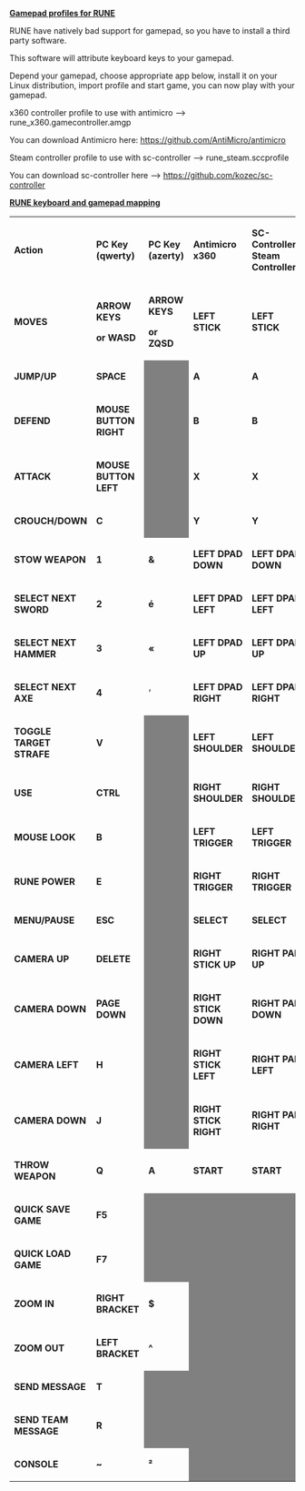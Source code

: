 <u>**Gamepad profiles for RUNE**</u>

RUNE have natively bad support for gamepad, so you have to install a
third party software.

This software will attribute keyboard keys to your gamepad.

Depend your gamepad, choose appropriate app below, install it on your Linux distribution, import profile and start game, you can now play with
your gamepad.

x360 controller profile to use with antimicro --> rune_x360.gamecontroller.amgp

You can download Antimicro here: https://github.com/AntiMicro/antimicro

Steam controller profile to use with sc-controller --> rune_steam.sccprofile

You can download sc-controller here --> https://github.com/kozec/sc-controller

<u>**RUNE keyboard and gamepad mapping**</u>

<table width="567" data-cellpadding="2" data-cellspacing="0" style="background: transparent" data-border="1">
<tbody>
<tr class="odd" style="background: transparent">
<td width="130" style="background: transparent"><p><strong>Action</strong></p></td>
<td width="104" style="background: transparent"><p><strong>PC Key (qwerty)</strong></p></td>
<td width="86" style="background: transparent"><p><strong><span style="background: transparent">PC Key (azerty)</span></strong></p></td>
<td width="113" style="background: transparent"><p><strong>Antimicro x360</strong></p></td>
<td width="112" style="background: transparent"><p><strong>SC-Controller Steam Controller</strong></p></td>
</tr>
<tr class="even" style="background: transparent">
<td width="130" style="background: transparent"><p><strong>MOVES</strong></p></td>
<td width="104" style="background: transparent"><p><strong>ARROW KEYS</strong></p>
<p><strong>or WASD</strong></p></td>
<td width="86" style="background: transparent"><p><strong><span style="background: transparent">ARROW KEYS</span></strong></p>
<p><strong><span style="background: transparent">or ZQSD</span></strong></p></td>
<td width="113" style="background: transparent"><p><strong>LEFT STICK</strong></p></td>
<td width="112" style="background: transparent"><p><strong>LEFT STICK</strong></p></td>
</tr>
<tr class="odd" style="background: transparent">
<td width="130" style="background: transparent"><p><strong>JUMP/UP</strong></p></td>
<td width="104" style="background: transparent"><p><strong>SPACE</strong></p></td>
<td width="86" data-bgcolor="#808080" style="background: #808080"><p><br />
</p></td>
<td width="113" style="background: transparent"><p><strong>A</strong></p></td>
<td width="112" style="background: transparent"><p><strong>A</strong></p></td>
</tr>
<tr class="even" style="background: transparent">
<td width="130" style="background: transparent"><p><strong>DEFEND</strong></p></td>
<td width="104" style="background: transparent"><p><strong>MOUSE BUTTON RIGHT</strong></p></td>
<td width="86" data-bgcolor="#808080" style="background: #808080"><p><br />
</p></td>
<td width="113" style="background: transparent"><p><strong>B</strong></p></td>
<td width="112" style="background: transparent"><p><strong>B</strong></p></td>
</tr>
<tr class="odd" style="background: transparent">
<td width="130" style="background: transparent"><p><strong>ATTACK</strong></p></td>
<td width="104" style="background: transparent"><p><strong>MOUSE BUTTON LEFT</strong></p></td>
<td width="86" data-bgcolor="#808080" style="background: #808080"><p><br />
</p></td>
<td width="113" style="background: transparent"><p><strong>X</strong></p></td>
<td width="112" style="background: transparent"><p><strong>X</strong></p></td>
</tr>
<tr class="even" style="background: transparent">
<td width="130" style="background: transparent"><p><strong>CROUCH/DOWN</strong></p></td>
<td width="104" style="background: transparent"><p><strong>C</strong></p></td>
<td width="86" data-bgcolor="#808080" style="background: #808080"><p><br />
</p></td>
<td width="113" style="background: transparent"><p><strong>Y</strong></p></td>
<td width="112" style="background: transparent"><p><strong>Y</strong></p></td>
</tr>
<tr class="odd" style="background: transparent">
<td width="130" style="background: transparent"><p><strong>STOW WEAPON</strong></p></td>
<td width="104" style="background: transparent"><p><strong>1</strong></p></td>
<td width="86" style="background: transparent"><p><strong>&amp;</strong></p></td>
<td width="113" style="background: transparent"><p><strong>LEFT DPAD DOWN</strong></p></td>
<td width="112" style="background: transparent"><p><strong>LEFT DPAD DOWN</strong></p></td>
</tr>
<tr class="even" style="background: transparent">
<td width="130" style="background: transparent"><p><strong>SELECT NEXT SWORD</strong></p></td>
<td width="104" style="background: transparent"><p><strong>2</strong></p></td>
<td width="86" style="background: transparent"><p><strong>é</strong></p></td>
<td width="113" style="background: transparent"><p><strong>LEFT DPAD LEFT</strong></p></td>
<td width="112" style="background: transparent"><p><strong>LEFT DPAD LEFT</strong></p></td>
</tr>
<tr class="odd" style="background: transparent">
<td width="130" style="background: transparent"><p><strong>SELECT NEXT HAMMER</strong></p></td>
<td width="104" style="background: transparent"><p><strong>3</strong></p></td>
<td width="86" style="background: transparent"><p><strong>«</strong></p></td>
<td width="113" style="background: transparent"><p><strong>LEFT DPAD UP</strong></p></td>
<td width="112" style="background: transparent"><p><strong>LEFT DPAD UP</strong></p></td>
</tr>
<tr class="even" style="background: transparent">
<td width="130" style="background: transparent"><p><strong>SELECT NEXT AXE</strong></p></td>
<td width="104" style="background: transparent"><p><strong>4</strong></p></td>
<td width="86" style="background: transparent"><p>‘</p></td>
<td width="113" style="background: transparent"><p><strong>LEFT DPAD RIGHT</strong></p></td>
<td width="112" style="background: transparent"><p><strong>LEFT DPAD RIGHT</strong></p></td>
</tr>
<tr class="odd" style="background: transparent">
<td width="130" style="background: transparent"><p><strong>TOGGLE TARGET STRAFE</strong></p></td>
<td width="104" style="background: transparent"><p><strong>V</strong></p></td>
<td width="86" data-bgcolor="#808080" style="background: #808080"><p><br />
</p></td>
<td width="113" style="background: transparent"><p><strong>LEFT SHOULDER</strong></p></td>
<td width="112" style="background: transparent"><p><strong>LEFT SHOULDER</strong></p></td>
</tr>
<tr class="even" style="background: transparent">
<td width="130" style="background: transparent"><p><strong>USE</strong></p></td>
<td width="104" style="background: transparent"><p><strong>CTRL</strong></p></td>
<td width="86" data-bgcolor="#808080" style="background: #808080"><p><br />
</p></td>
<td width="113" style="background: transparent"><p><strong>RIGHT SHOULDER</strong></p></td>
<td width="112" style="background: transparent"><p><strong>RIGHT SHOULDER</strong></p></td>
</tr>
<tr class="odd" style="background: transparent">
<td width="130" style="background: transparent"><p><strong>MOUSE LOOK</strong></p></td>
<td width="104" style="background: transparent"><p><strong>B</strong></p></td>
<td width="86" data-bgcolor="#808080" style="background: #808080"><p><br />
</p></td>
<td width="113" style="background: transparent"><p><strong>LEFT TRIGGER</strong></p></td>
<td width="112" style="background: transparent"><p><strong>LEFT TRIGGER</strong></p></td>
</tr>
<tr class="even" style="background: transparent">
<td width="130" style="background: transparent"><p><strong>RUNE POWER</strong></p></td>
<td width="104" style="background: transparent"><p><strong>E</strong></p></td>
<td width="86" data-bgcolor="#808080" style="background: #808080"><p><br />
</p></td>
<td width="113" style="background: transparent"><p><strong>RIGHT TRIGGER</strong></p></td>
<td width="112" style="background: transparent"><p><strong>RIGHT TRIGGER</strong></p></td>
</tr>
<tr class="odd" style="background: transparent">
<td width="130" style="background: transparent"><p><strong>MENU/PAUSE</strong></p></td>
<td width="104" style="background: transparent"><p><strong>ESC</strong></p></td>
<td width="86" data-bgcolor="#808080" style="background: #808080"><p><br />
</p></td>
<td width="113" style="background: transparent"><p><strong>SELECT</strong></p></td>
<td width="112" style="background: transparent"><p><strong>SELECT</strong></p></td>
</tr>
<tr class="even" style="background: transparent">
<td width="130" style="background: transparent"><p><strong>CAMERA UP</strong></p></td>
<td width="104" style="background: transparent"><p><strong>DELETE</strong></p></td>
<td width="86" data-bgcolor="#808080" style="background: #808080"><p><br />
</p></td>
<td width="113" style="background: transparent"><p><strong>RIGHT STICK UP</strong></p></td>
<td width="112" style="background: transparent"><p><strong>RIGHT PAD UP</strong></p></td>
</tr>
<tr class="odd" style="background: transparent">
<td width="130" style="background: transparent"><p><strong>CAMERA DOWN</strong></p></td>
<td width="104" style="background: transparent"><p><strong>PAGE DOWN</strong></p></td>
<td width="86" data-bgcolor="#808080" style="background: #808080"><p><br />
</p></td>
<td width="113" style="background: transparent"><p><strong>RIGHT STICK DOWN</strong></p></td>
<td width="112" style="background: transparent"><p><strong>RIGHT PAD DOWN</strong></p></td>
</tr>
<tr class="even" style="background: transparent">
<td width="130" style="background: transparent"><p><strong>CAMERA LEFT</strong></p></td>
<td width="104" style="background: transparent"><p><strong>H</strong></p></td>
<td width="86" data-bgcolor="#808080" style="background: #808080"><p><br />
</p></td>
<td width="113" style="background: transparent"><p><strong>RIGHT STICK LEFT</strong></p></td>
<td width="112" style="background: transparent"><p><strong>RIGHT PAD LEFT</strong></p></td>
</tr>
<tr class="odd" style="background: transparent">
<td width="130" style="background: transparent"><p><strong>CAMERA DOWN</strong></p></td>
<td width="104" style="background: transparent"><p><strong>J</strong></p></td>
<td width="86" data-bgcolor="#808080" style="background: #808080"><p><br />
</p></td>
<td width="113" style="background: transparent"><p><strong>RIGHT STICK RIGHT</strong></p></td>
<td width="112" style="background: transparent"><p><strong>RIGHT PAD RIGHT</strong></p></td>
</tr>
<tr class="even" style="background: transparent">
<td width="130" style="background: transparent"><p><strong>THROW WEAPON</strong></p></td>
<td width="104" style="background: transparent"><p><strong>Q</strong></p></td>
<td width="86" style="background: transparent"><p><strong>A</strong></p></td>
<td width="113" style="background: transparent"><p><strong>START</strong></p></td>
<td width="112" style="background: transparent"><p><strong>START</strong></p></td>
</tr>
<tr class="odd" style="background: transparent">
<td width="130" style="background: transparent"><p><strong>QUICK SAVE GAME</strong></p></td>
<td width="104" style="background: transparent"><p><strong>F5</strong></p></td>
<td width="86" data-bgcolor="#808080" style="background: #808080"><p><br />
</p></td>
<td width="113" data-bgcolor="#808080" style="background: #808080"><p><br />
</p></td>
<td width="112" data-bgcolor="#808080" style="background: #808080"><p><br />
</p></td>
</tr>
<tr class="even" style="background: transparent">
<td width="130" style="background: transparent"><p><strong>QUICK LOAD GAME</strong></p></td>
<td width="104" style="background: transparent"><p><strong>F7</strong></p></td>
<td width="86" data-bgcolor="#808080" style="background: #808080"><p><br />
</p></td>
<td width="113" data-bgcolor="#808080" style="background: #808080"><p><br />
</p></td>
<td width="112" data-bgcolor="#808080" style="background: #808080"><p><br />
</p></td>
</tr>
<tr class="odd" style="background: transparent">
<td width="130" style="background: transparent"><p><strong>ZOOM IN</strong></p></td>
<td width="104" style="background: transparent"><p><strong>RIGHT BRACKET</strong></p></td>
<td width="86" style="background: transparent"><p><strong>$</strong></p></td>
<td width="113" data-bgcolor="#808080" style="background: #808080"><p><br />
</p></td>
<td width="112" data-bgcolor="#808080" style="background: #808080"><p><br />
</p></td>
</tr>
<tr class="even" style="background: transparent">
<td width="130" style="background: transparent"><p><strong>ZOOM OUT</strong></p></td>
<td width="104" style="background: transparent"><p><strong>LEFT BRACKET</strong></p></td>
<td width="86" style="background: transparent"><p><strong>^</strong></p></td>
<td width="113" data-bgcolor="#808080" style="background: #808080"><p><br />
</p></td>
<td width="112" data-bgcolor="#808080" style="background: #808080"><p><br />
</p></td>
</tr>
<tr class="odd" style="background: transparent">
<td width="130" style="background: transparent"><p><strong>SEND MESSAGE</strong></p></td>
<td width="104" style="background: transparent"><p><strong>T</strong></p></td>
<td width="86" data-bgcolor="#808080" style="background: #808080"><p><br />
</p></td>
<td width="113" data-bgcolor="#808080" style="background: #808080"><p><br />
</p></td>
<td width="112" data-bgcolor="#808080" style="background: #808080"><p><br />
</p></td>
</tr>
<tr class="even" style="background: transparent">
<td width="130" style="background: transparent"><p><strong>SEND TEAM MESSAGE</strong></p></td>
<td width="104" style="background: transparent"><p><strong>R</strong></p></td>
<td width="86" data-bgcolor="#808080" style="background: #808080"><p><br />
</p></td>
<td width="113" data-bgcolor="#808080" style="background: #808080"><p><br />
</p></td>
<td width="112" data-bgcolor="#808080" style="background: #808080"><p><br />
</p></td>
</tr>
<tr class="odd" style="background: transparent">
<td width="130" style="background: transparent"><p><strong>CONSOLE</strong></p></td>
<td width="104" style="background: transparent"><p><strong>~</strong></p></td>
<td width="86" style="background: transparent"><p><strong>²</strong></p></td>
<td width="113" data-bgcolor="#808080" style="background: #808080"><p><br />
</p></td>
<td width="112" data-bgcolor="#808080" style="background: #808080"><p><br />
</p></td>
</tr>
</tbody>
</table>
